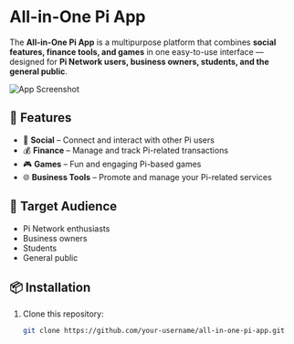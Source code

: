 # All-in-One Pi App

The **All-in-One Pi App** is a multipurpose platform that combines **social features, finance tools, and games** in one easy-to-use interface — designed for **Pi Network users, business owners, students, and the general public**.

![App Screenshot](https://upload.wikimedia.org/wikipedia/commons/thumb/a/a0/Pi-Symbol.svg/800px-Pi-Symbol.svg.png)

## 🚀 Features
- 📱 **Social** – Connect and interact with other Pi users
- 💰 **Finance** – Manage and track Pi-related transactions
- 🎮 **Games** – Fun and engaging Pi-based games
- 🌐 **Business Tools** – Promote and manage your Pi-related services

## 🎯 Target Audience
- Pi Network enthusiasts
- Business owners
- Students
- General public

## 📦 Installation
1. Clone this repository:
   ```bash
   git clone https://github.com/your-username/all-in-one-pi-app.git
